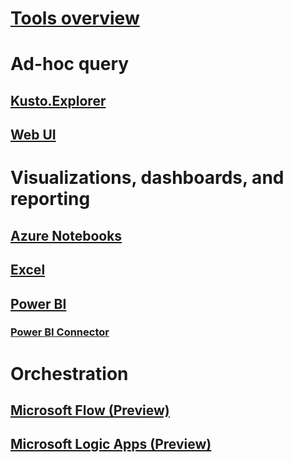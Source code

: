 # [Tools overview](index.md)

# Ad-hoc query

## [Kusto.Explorer](kusto-explorer.md)
## [Web UI](https://docs.microsoft.com/azure/data-explorer/query-editor)

# Visualizations, dashboards, and reporting

## [Azure Notebooks](azurenotebooks.md)
## [Excel](excel.md)

## [Power BI](powerbi.md)
### [Power BI Connector](powerbi-connector.md)




# Orchestration

## [Microsoft Flow (Preview)](flow.md)
## [Microsoft Logic Apps (Preview)](logicapps.md)


